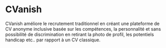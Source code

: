 # CVanish
CVanish améliore le recrutement traditionnel en créant une plateforme de CV anonyme inclusive basée sur les compétences, la personnalité et sans possibilité de discrimination en retirant la photo de profil, les potentiels handicap etc.. par rapport à un CV classique.
